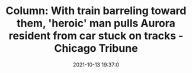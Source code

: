---
"title": "Column: With train barreling toward them, 'heroic' man pulls Aurora resident from car stuck on tracks - Chicago Tribune"
"date": "2021-10-13 19:37:0"
"feed_name": "GOOGLENEWSCONSTRUCTION"
"feed_website": "https://news.google.com/search?q=construction%2Bincident&hl=en-US&gl=US&ceid=US:en"
"feed_rss": "https://news.google.com/rss/search?q=construction%2Bincident&hl=en-US&gl=US&ceid=US:en"
"link": "https://www.chicagotribune.com/suburbs/aurora-beacon-news/opinion/ct-abn-crosby-train-hero-st-1014-20211013-zr3lhfoysze5pl5ovphz2anf3a-story.html"
"source": "{'href': 'https://www.chicagotribune.com', 'title': 'Chicago Tribune'}"
"file": "_posts/2021-1-1-bf055aaa8bb0fa5c4f7bb346e13b194ee70fffec.md"
"accident": "0"
"drilling": "0"
"dead": "0"
"injured": "0"
"arrested": "0"
"place": "unknown place"
"where": "unknown site"
"causes": "unknown"
"place_uri": "unknown place"
---